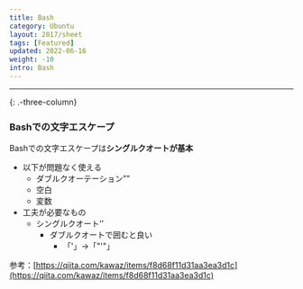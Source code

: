 ```yaml
---
title: Bash
category: Ubuntu
layout: 2017/sheet
tags: [Featured]
updated: 2022-06-16
weight: -10
intro: Bash
---
```



---------------

{: .-three-column}

### Bashでの文字エスケープ

Bashでの文字エスケープは**シングルクオートが基本**

- 以下が問題なく使える
  - ダブルクオーテーション””
  - 空白
  - 変数
- 工夫が必要なもの
  - シングルクオート’’
    - ダブルクオートで囲むと良い
      - 「'」→「"'"」

参考：[https://qiita.com/kawaz/items/f8d68f11d31aa3ea3d1c](https://qiita.com/kawaz/items/f8d68f11d31aa3ea3d1c)
